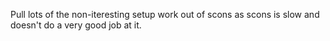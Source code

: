 Pull lots of the non-iteresting setup work out of scons as scons is slow and
doesn't do a very good job at it.
